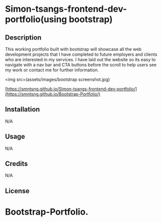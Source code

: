 # Simon-tsangs-frontend-dev-portfolio(using bootstrap)


## Description
This working portfolio built with bootstrap will showcase all the web development projects that I have completed to future employers and clients who are interested in my services. I have laid out the website so its easy to navigate with a nav bar and CTA buttons before the scroll to help users see my work or contact me for further information.

 

<img src=(assets/images/bootstrap screenshot.jpg)

[https://smntsng.github.io/Simon-tsangs-frontend-dev-portfolio/](https://smntsng.github.io/Bootstrap-Portfolio/)

## Installation
N/A

## Usage
N/A
## Credits
N/A

## License





# Bootstrap-Portfolio.
